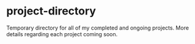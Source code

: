 # project-directory
Temporary directory for all of my completed and ongoing projects. More details regarding each project coming soon.
